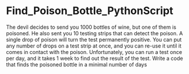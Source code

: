 # Find_Poison_Bottle_PythonScript
The devil decides to send you 1000 bottles of wine, but one of them is poisoned. He also sent you 10 testing strips that can detect the poison. A single drop of poison will turn the test permanently positive. You can put any number of drops on a test strip at once, and you can re-use it until it comes in contact with the poison. Unfortunately, you can run a test once per day, and it takes 1 week to find out the result of the test. Write a code that finds the poisoned bottle in a minimal number of days
